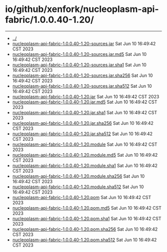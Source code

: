 # io/github/xenfork/nucleoplasm-api-fabric/1.0.0.40-1.20/

---
- [../](../index.md)
- [nucleoplasm-api-fabric-1.0.0.40-1.20-sources.jar](nucleoplasm-api-fabric-1.0.0.40-1.20-sources.jar) Sat Jun 10 16:49:42 CST 2023
- [nucleoplasm-api-fabric-1.0.0.40-1.20-sources.jar.md5](nucleoplasm-api-fabric-1.0.0.40-1.20-sources.jar.md5) Sat Jun 10 16:49:42 CST 2023
- [nucleoplasm-api-fabric-1.0.0.40-1.20-sources.jar.sha1](nucleoplasm-api-fabric-1.0.0.40-1.20-sources.jar.sha1) Sat Jun 10 16:49:42 CST 2023
- [nucleoplasm-api-fabric-1.0.0.40-1.20-sources.jar.sha256](nucleoplasm-api-fabric-1.0.0.40-1.20-sources.jar.sha256) Sat Jun 10 16:49:42 CST 2023
- [nucleoplasm-api-fabric-1.0.0.40-1.20-sources.jar.sha512](nucleoplasm-api-fabric-1.0.0.40-1.20-sources.jar.sha512) Sat Jun 10 16:49:42 CST 2023
- [nucleoplasm-api-fabric-1.0.0.40-1.20.jar](nucleoplasm-api-fabric-1.0.0.40-1.20.jar) Sat Jun 10 16:49:42 CST 2023
- [nucleoplasm-api-fabric-1.0.0.40-1.20.jar.md5](nucleoplasm-api-fabric-1.0.0.40-1.20.jar.md5) Sat Jun 10 16:49:42 CST 2023
- [nucleoplasm-api-fabric-1.0.0.40-1.20.jar.sha1](nucleoplasm-api-fabric-1.0.0.40-1.20.jar.sha1) Sat Jun 10 16:49:42 CST 2023
- [nucleoplasm-api-fabric-1.0.0.40-1.20.jar.sha256](nucleoplasm-api-fabric-1.0.0.40-1.20.jar.sha256) Sat Jun 10 16:49:42 CST 2023
- [nucleoplasm-api-fabric-1.0.0.40-1.20.jar.sha512](nucleoplasm-api-fabric-1.0.0.40-1.20.jar.sha512) Sat Jun 10 16:49:42 CST 2023
- [nucleoplasm-api-fabric-1.0.0.40-1.20.module](nucleoplasm-api-fabric-1.0.0.40-1.20.module) Sat Jun 10 16:49:42 CST 2023
- [nucleoplasm-api-fabric-1.0.0.40-1.20.module.md5](nucleoplasm-api-fabric-1.0.0.40-1.20.module.md5) Sat Jun 10 16:49:42 CST 2023
- [nucleoplasm-api-fabric-1.0.0.40-1.20.module.sha1](nucleoplasm-api-fabric-1.0.0.40-1.20.module.sha1) Sat Jun 10 16:49:42 CST 2023
- [nucleoplasm-api-fabric-1.0.0.40-1.20.module.sha256](nucleoplasm-api-fabric-1.0.0.40-1.20.module.sha256) Sat Jun 10 16:49:42 CST 2023
- [nucleoplasm-api-fabric-1.0.0.40-1.20.module.sha512](nucleoplasm-api-fabric-1.0.0.40-1.20.module.sha512) Sat Jun 10 16:49:42 CST 2023
- [nucleoplasm-api-fabric-1.0.0.40-1.20.pom](nucleoplasm-api-fabric-1.0.0.40-1.20.pom) Sat Jun 10 16:49:42 CST 2023
- [nucleoplasm-api-fabric-1.0.0.40-1.20.pom.md5](nucleoplasm-api-fabric-1.0.0.40-1.20.pom.md5) Sat Jun 10 16:49:42 CST 2023
- [nucleoplasm-api-fabric-1.0.0.40-1.20.pom.sha1](nucleoplasm-api-fabric-1.0.0.40-1.20.pom.sha1) Sat Jun 10 16:49:42 CST 2023
- [nucleoplasm-api-fabric-1.0.0.40-1.20.pom.sha256](nucleoplasm-api-fabric-1.0.0.40-1.20.pom.sha256) Sat Jun 10 16:49:42 CST 2023
- [nucleoplasm-api-fabric-1.0.0.40-1.20.pom.sha512](nucleoplasm-api-fabric-1.0.0.40-1.20.pom.sha512) Sat Jun 10 16:49:42 CST 2023
